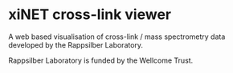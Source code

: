 xiNET cross-link viewer
================

A web based visualisation of cross-link / mass spectrometry data developed by the Rappsilber Laboratory.

Rappsilber Laboratory is funded by the Wellcome Trust.

